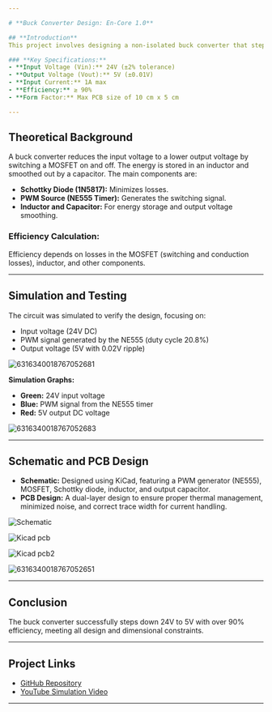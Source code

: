 ```yaml
---

# **Buck Converter Design: En-Core 1.0**

## **Introduction**
This project involves designing a non-isolated buck converter that steps down a 24V input to a 5V output with an efficiency of at least 90%. The buck converter is essential in many power conversion applications, such as power supplies and electric vehicles. 

### **Key Specifications:**
- **Input Voltage (Vin):** 24V (±2% tolerance)
- **Output Voltage (Vout):** 5V (±0.01V)
- **Input Current:** 1A max
- **Efficiency:** ≥ 90%
- **Form Factor:** Max PCB size of 10 cm x 5 cm

---
```


## **Theoretical Background**
A buck converter reduces the input voltage to a lower output voltage by switching a MOSFET on and off. The energy is stored in an inductor and smoothed out by a capacitor. The main components are:
- **Schottky Diode (1N5817):** Minimizes losses.
- **PWM Source (NE555 Timer):** Generates the switching signal.
- **Inductor and Capacitor:** For energy storage and output voltage smoothing.

### **Efficiency Calculation:**
Efficiency depends on losses in the MOSFET (switching and conduction losses), inductor, and other components.

---

## **Simulation and Testing**

The circuit was simulated to verify the design, focusing on:
- Input voltage (24V DC)
- PWM signal generated by the NE555 (duty cycle 20.8%)
- Output voltage (5V with 0.02V ripple)

![6316340018767052681](https://github.com/user-attachments/assets/e45e4156-eb1f-41fd-a5f7-5a55e0141f44)


**Simulation Graphs:**
- **Green:** 24V input voltage
- **Blue:** PWM signal from the NE555 timer
- **Red:** 5V output DC voltage

![6316340018767052683](https://github.com/user-attachments/assets/14bab19d-61ed-4403-afee-09918fa89163)


---

## **Schematic and PCB Design**
- **Schematic:** Designed using KiCad, featuring a PWM generator (NE555), MOSFET, Schottky diode, inductor, and output capacitor.
- **PCB Design:** A dual-layer design to ensure proper thermal management, minimized noise, and correct trace width for current handling.

![Schematic](https://github.com/user-attachments/assets/7cce3dc8-1727-4691-8b37-dde8df1e5275)

![Kicad pcb](https://github.com/user-attachments/assets/3b5c19bc-508d-41c2-8081-fe6bc3845eb5)

![Kicad pcb2](https://github.com/user-attachments/assets/ae1f18c5-6745-4b51-b6ae-48633e165ca7)

![6316340018767052651](https://github.com/user-attachments/assets/18c0d9bc-3374-4f61-806f-785a8bb9ff37)

---

## **Conclusion**
The buck converter successfully steps down 24V to 5V with over 90% efficiency, meeting all design and dimensional constraints.

---

## **Project Links**
- [GitHub Repository](https://github.com/GargeyaOHKO/En-Core-1.0)
- [YouTube Simulation Video](https://youtu.be/STvGI6kvZm8)

---



